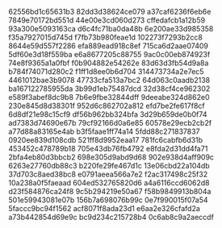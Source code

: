 62556bd1c65631b3
82dd3d38624ce079
a37caf6236f6eb6e
7849e70172bd551d
44e00e3cd060d273
cffedafcb1a12b59
93a300e5093163ca
d6c4fc71ba0da48b
6e200ae33d985358
f35a7927015d745d
f7fb73b980feae1d
102273f7293b2cc8
8644e59d557f2286
efa889ead918c8ef
715ca6d2aae07409
5df60e3d18f559ba
e6a8677205c88755
9ac0c00eb874923f
74e8f9365a1a0fbf
f0b904882e54262e
83d63d3fb54d9a8a
b784f74071d280c2
f1ff1d8ee0b6d704
314473734a2e7ec5
4461012bae3b9078
47733cfa513a7bc2
64d063c0aadb2138
ba167122785955da
3b99d1eb75487dcd
32d38cf4ce962302
e589f3abef8dc9b8
7b6e9fbe32844dff
9deeabe324d862e0
230e845d8d38301f
952d6c862702a812
efd7be2fe617f8cf
6d8df21e98c15cf9
df56b962bb324bfa
3d29b659de0b0f74
ad7383d74690e67b
79cf92166d0a6e85
60578e29ecb2cb2f
a77d88a83165e4ab
b3f5faae1ff74a14
5fdd88c271837837
0920ee839d108cdb
521ff8d9952eaa17
781fc6cabfb6d31b
453452c478789b18
705e43db76fb4792
e8fda2d31dd4fa71
2bfa4eb80d3bbcb2
698e305d9abd9d68
902e938d4aff909c
6263e27760db88c3
b220fe29fe467d1c
13e06cbd22a104db
37d703c8aed38bc8
e0791aeea566a7e2
f2ac317498c25f32
10a238a0f5faeaad
604ed532765820d6
a4a6116ccd6062d8
d23f584876ca24f8
9c5b294219e50a67
f58b9849913b804a
501e59943081e07b
156b7a698076b99c
0e7f990015f07a54
5faccc9bc94f1562
acf8071f8ada23d1
e6aa2e326cfafd2a
a73b442854d69e9c
bc9d234c215728b4
0c6ab8c9a2aeccdf
